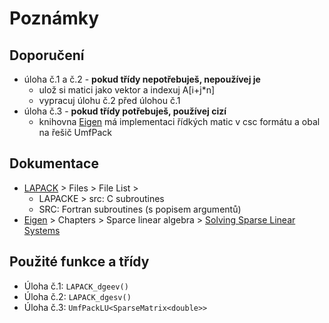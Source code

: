 # Poznámky

## Doporučení
- úloha č.1 a č.2 - **pokud třídy nepotřebuješ, nepoužívej je**
	- ulož si matici jako vektor a indexuj A[i+j*n]
	- vypracuj úlohu č.2 před úlohou č.1
- úloha č.3 - **pokud třídy potřebuješ, používej cizí**
	- knihovna [Eigen](https://eigen.tuxfamily.org/index.php?title=Main_Page) má implementaci řídkých matic v csc formátu a obal na řešič UmfPack

## Dokumentace
- [LAPACK](http://www.netlib.org/lapack/explore-html/) > Files > File List >
	- LAPACKE > src: C subroutines 
	- SRC: Fortran subroutines (s popisem argumentů)
- [Eigen](https://eigen.tuxfamily.org/dox-devel/index.html) > Chapters > Sparce linear algebra > [Solving Sparse Linear Systems](https://eigen.tuxfamily.org/dox-devel/group__TopicSparseSystems.html)

## Použité funkce a třídy
- Úloha č.1: `LAPACK_dgeev()`
- Úloha č.2: `LAPACK_dgesv()`
- Úloha č.3: `UmfPackLU<SparseMatrix<double>>`